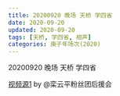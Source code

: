```yaml
---
title: 20200920 晚场 天桥 学四省
date: 2020-09-20
updated: 2020-09-20
tags: [天桥, 学四省, 相声]
categories: 庚子年场次(2020) 
---
```

20200920 晚场 天桥 学四省



[视频源1](https://weibo.com/6574451359/JlyBsDBOY) by @栾云平粉丝团后援会
